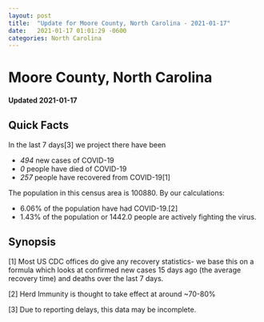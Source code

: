 ```yaml
---
layout: post
title:  "Update for Moore County, North Carolina - 2021-01-17"
date:   2021-01-17 01:01:29 -0600
categories: North Carolina
---
```


# Moore County, North Carolina
#### Updated 2021-01-17

## Quick Facts

In the last 7 days[3] we project there have been
- *494* new cases of COVID-19
- *0* people have died of COVID-19
- *257* people have recovered from COVID-19[1]

The population in this census area is 100880. By our calculations:
- 6.06% of the population have had COVID-19.[2]
- 1.43% of the population or 1442.0 people are actively fighting the virus.

## Synopsis




[1] Most US CDC offices do give any recovery statistics- we base this on a formula which looks at confirmed new cases
15 days ago (the average recovery time) and deaths over the last 7 days.

[2] Herd Immunity is thought to take effect at around ~70-80%

[3] Due to reporting delays, this data may be incomplete.
 
    